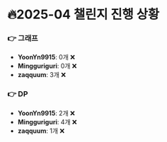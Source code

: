 # 🔥2025-04 챌린지 진행 상황

### 👉 그래프
- **YoonYn9915**: 0개 ❌
- **Mingguriguri**: 0개 ❌
- **zaqquum**: 3개 ❌


### 👉 DP
- **YoonYn9915**: 2개 ❌
- **Mingguriguri**: 4개 ❌
- **zaqquum**: 1개 ❌


